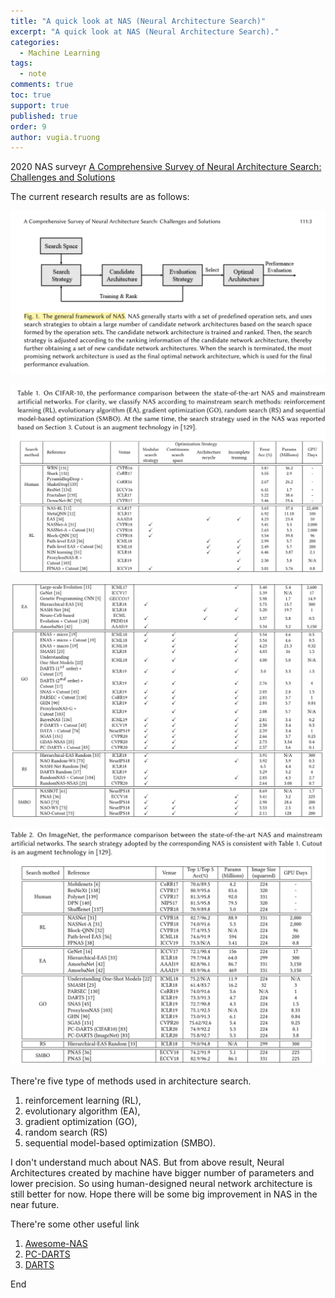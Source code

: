 ```yaml
---
title: "A quick look at NAS (Neural Architecture Search)"
excerpt: "A quick look at NAS (Neural Architecture Search)."
categories: 
  - Machine Learning
tags: 
  - note 
comments: true
toc: true
support: true
published: true
order: 9
author: vugia.truong
---
```


2020 NAS surveyr [A Comprehensive Survey of Neural Architecture Search: Challenges and Solutions](https://arxiv.org/abs/2006.02903)

The current research results are as follows:

![img_001](/assets/images/2020/20200613_001.png)

![img_002](/assets/images/2020/20200613_002.png)

![img_003](/assets/images/2020/20200613_003.png)

![img_004](/assets/images/2020/20200613_004.png)

There're five type of methods used in architecture search. 

1. reinforcement learning (RL), 
2. evolutionary algorithm (EA), 
3. gradient optimization (GO), 
4. random search (RS) 
5. sequential model-based optimization (SMBO).

I don't understand much about NAS. But from above result, Neural Architectures created by machine have bigger number of parameters and lower precision. So using human-designed neural network architecture is still better for now. Hope there will be some big improvement in NAS in the near future. 

There're some other useful link

1. [Awesome-NAS](https://github.com/D-X-Y/Awesome-NAS)
2. [PC-DARTS](https://github.com/yuhuixu1993/PC-DARTS)
3. [DARTS](https://github.com/quark0/darts)

End